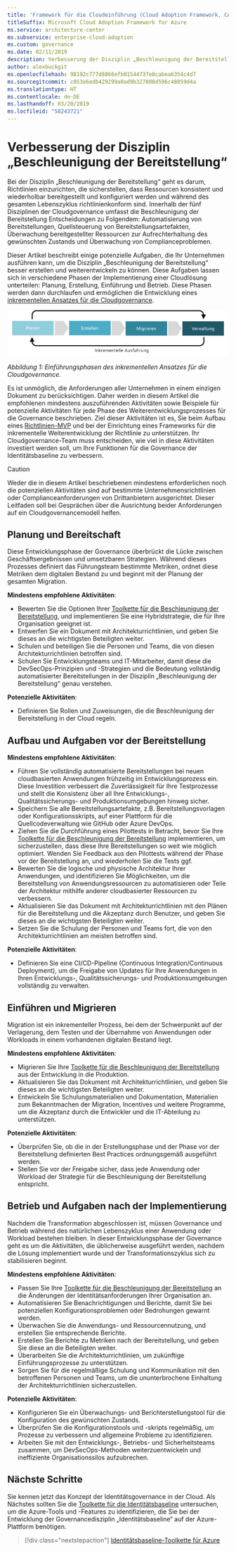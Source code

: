```yaml
---
title: 'Framework für die Cloudeinführung (Cloud Adoption Framework, CAF): Verbesserung der Disziplin „Beschleunigung der Bereitstellung“'
titleSuffix: Microsoft Cloud Adoption Framework for Azure
ms.service: architecture-center
ms.subservice: enterprise-cloud-adoption
ms.custom: governance
ms.date: 02/11/2019
description: Verbesserung der Disziplin „Beschleunigung der Bereitstellung“
author: alexbuckgit
ms.openlocfilehash: 98192c777d8866efb01544737e8cabea6354c4d7
ms.sourcegitcommit: c053e6edb429299a0ad9b327888d596c48859d4a
ms.translationtype: HT
ms.contentlocale: de-DE
ms.lasthandoff: 03/20/2019
ms.locfileid: "58243721"
---
```

# <a name="deployment-acceleration-discipline-improvement"></a>Verbesserung der Disziplin „Beschleunigung der Bereitstellung“

Bei der Disziplin „Beschleunigung der Bereitstellung“ geht es darum, Richtlinien einzurichten, die sicherstellen, dass Ressourcen konsistent und wiederholbar bereitgestellt und konfiguriert werden und während des gesamten Lebenszyklus richtlinienkonform sind. Innerhalb der fünf Disziplinen der Cloudgovernance umfasst die Beschleunigung der Bereitstellung Entscheidungen zu Folgendem: Automatisierung von Bereitstellungen, Quellsteuerung von Bereitstellungsartefakten, Überwachung bereitgestellter Ressourcen zur Aufrechterhaltung des gewünschten Zustands und Überwachung von Complianceproblemen.

Dieser Artikel beschreibt einige potenzielle Aufgaben, die Ihr Unternehmen ausführen kann, um die Disziplin „Beschleunigung der Bereitstellung“ besser erstellen und weiterentwickeln zu können. Diese Aufgaben lassen sich in verschiedene Phasen der Implementierung einer Cloudlösung unterteilen: Planung, Erstellung, Einführung und Betrieb. Diese Phasen werden dann durchlaufen und ermöglichen die Entwicklung eines [inkrementellen Ansatzes für die Cloudgovernance](../journeys/overview.md#an-incremental-approach-to-cloud-governance).

![Vier Phasen der Einführung](../../_images/adoption-phases.png)

*Abbildung 1: Einführungsphasen des inkrementellen Ansatzes für die Cloudgovernance.*

Es ist unmöglich, die Anforderungen aller Unternehmen in einem einzigen Dokument zu berücksichtigen. Daher werden in diesem Artikel die empfohlenen mindestens auszuführenden Aktivitäten sowie Beispiele für potenzielle Aktivitäten für jede Phase des Weiterentwicklungsprozesses für die Governance beschrieben. Ziel dieser Aktivitäten ist es, Sie beim Aufbau eines [Richtlinien-MVP](../journeys/overview.md#an-incremental-approach-to-cloud-governance) und bei der Einrichtung eines Frameworks für die inkrementelle Weiterentwicklung der Richtlinie zu unterstützen. Ihr Cloudgovernance-Team muss entscheiden, wie viel in diese Aktivitäten investiert werden soll, um Ihre Funktionen für die Governance der Identitätsbaseline zu verbessern.

> [!CAUTION]
> Weder die in diesem Artikel beschriebenen mindestens erforderlichen noch die potenziellen Aktivitäten sind auf bestimmte Unternehmensrichtlinien oder Complianceanforderungen von Drittanbietern ausgerichtet. Dieser Leitfaden soll bei Gesprächen über die Ausrichtung beider Anforderungen auf ein Cloudgovernancemodell helfen.

## <a name="planning-and-readiness"></a>Planung und Bereitschaft

Diese Entwicklungsphase der Governance überbrückt die Lücke zwischen Geschäftsergebnissen und umsetzbaren Strategien. Während dieses Prozesses definiert das Führungsteam bestimmte Metriken, ordnet diese Metriken dem digitalen Bestand zu und beginnt mit der Planung der gesamten Migration.

**Mindestens empfohlene Aktivitäten**:

- Bewerten Sie die Optionen Ihrer [Toolkette für die Beschleunigung der Bereitstellung](toolchain.md), und implementieren Sie eine Hybridstrategie, die für Ihre Organisation geeignet ist.
- Entwerfen Sie ein Dokument mit Architekturrichtlinien, und geben Sie dieses an die wichtigsten Beteiligten weiter.
- Schulen und beteiligen Sie die Personen und Teams, die von diesen Architekturrichtlinien betroffen sind.
- Schulen Sie Entwicklungsteams und IT-Mitarbeiter, damit diese die DevSecOps-Prinzipien und -Strategien und die Bedeutung vollständig automatisierter Bereitstellungen in der Disziplin „Beschleunigung der Bereitstellung“ genau verstehen.

**Potenzielle Aktivitäten**:

- Definieren Sie Rollen und Zuweisungen, die die Beschleunigung der Bereitstellung in der Cloud regeln.

## <a name="build-and-pre-deployment"></a>Aufbau und Aufgaben vor der Bereitstellung

**Mindestens empfohlene Aktivitäten**:

- Führen Sie vollständig automatisierte Bereitstellungen bei neuen cloudbasierten Anwendungen frühzeitig im Entwicklungsprozess ein. Diese Investition verbessert die Zuverlässigkeit für Ihre Testprozesse und stellt die Konsistenz über all Ihre Entwicklungs-, Qualitätssicherungs- und Produktionsumgebungen hinweg sicher.
- Speichern Sie alle Bereitstellungsartefakte, z.B. Bereitstellungsvorlagen oder Konfigurationsskripts, auf einer Plattform für die Quellcodeverwaltung wie GitHub oder Azure DevOps.
- Ziehen Sie die Durchführung eines Pilottests in Betracht, bevor Sie Ihre [Toolkette für die Beschleunigung der Bereitstellung](toolchain.md) implementieren, um sicherzustellen, dass diese Ihre Bereitstellungen so weit wie möglich optimiert. Wenden Sie Feedback aus den Pilottests während der Phase vor der Bereitstellung an, und wiederholen Sie die Tests ggf.
- Bewerten Sie die logische und physische Architektur Ihrer Anwendungen, und identifizieren Sie Möglichkeiten, um die Bereitstellung von Anwendungsressourcen zu automatisieren oder Teile der Architektur mithilfe anderer cloudbasierter Ressourcen zu verbessern.
- Aktualisieren Sie das Dokument mit Architekturrichtlinien mit den Plänen für die Bereitstellung und die Akzeptanz durch Benutzer, und geben Sie dieses an die wichtigsten Beteiligten weiter.
- Setzen Sie die Schulung der Personen und Teams fort, die von den Architekturrichtlinien am meisten betroffen sind.

**Potenzielle Aktivitäten**:

- Definieren Sie eine CI/CD-Pipeline (Continuous Integration/Continuous Deployment), um die Freigabe von Updates für Ihre Anwendungen in Ihren Entwicklungs-, Qualitätssicherungs- und Produktionsumgebungen vollständig zu verwalten.

## <a name="adopt-and-migrate"></a>Einführen und Migrieren

Migration ist ein inkrementeller Prozess, bei dem der Schwerpunkt auf der Verlagerung, dem Testen und der Übernahme von Anwendungen oder Workloads in einem vorhandenen digitalen Bestand liegt.

**Mindestens empfohlene Aktivitäten**:

- Migrieren Sie Ihre [Toolkette für die Beschleunigung der Bereitstellung](toolchain.md) aus der Entwicklung in die Produktion.
- Aktualisieren Sie das Dokument mit Architekturrichtlinien, und geben Sie dieses an die wichtigsten Beteiligten weiter.
- Entwickeln Sie Schulungsmaterialien und Dokumentation, Materialien zum Bekanntmachen der Migration, Incentives und weitere Programme, um die Akzeptanz durch die Entwickler und die IT-Abteilung zu unterstützen.

**Potenzielle Aktivitäten**:

- Überprüfen Sie, ob die in der Erstellungsphase und der Phase vor der Bereitstellung definierten Best Practices ordnungsgemäß ausgeführt werden.
- Stellen Sie vor der Freigabe sicher, dass jede Anwendung oder Workload der Strategie für die Beschleunigung der Bereitstellung entspricht.

## <a name="operate-and-post-implementation"></a>Betrieb und Aufgaben nach der Implementierung

Nachdem die Transformation abgeschlossen ist, müssen Governance und Betrieb während des natürlichen Lebenszyklus einer Anwendung oder Workload bestehen bleiben. In dieser Entwicklungsphase der Governance geht es um die Aktivitäten, die üblicherweise ausgeführt werden, nachdem die Lösung implementiert wurde und der Transformationszyklus sich zu stabilisieren beginnt.

**Mindestens empfohlene Aktivitäten**:

- Passen Sie Ihre [Toolkette für die Beschleunigung der Bereitstellung](toolchain.md) an die Änderungen der Identitätsanforderungen Ihrer Organisation an.
- Automatisieren Sie Benachrichtigungen und Berichte, damit Sie bei potenziellen Konfigurationsproblemen oder Bedrohungen gewarnt werden.
- Überwachen Sie die Anwendungs- und Ressourcennutzung, und erstellen Sie entsprechende Berichte.
- Erstellen Sie Berichte zu Metriken nach der Bereitstellung, und geben Sie diese an die Beteiligten weiter.
- Überarbeiten Sie die Architekturrichtlinien, um zukünftige Einführungsprozesse zu unterstützen.
- Sorgen Sie für die regelmäßige Schulung und Kommunikation mit den betroffenen Personen und Teams, um die ununterbrochene Einhaltung der Architekturrichtlinien sicherzustellen.

**Potenzielle Aktivitäten**:

- Konfigurieren Sie ein Überwachungs- und Berichterstellungstool für die Konfiguration des gewünschten Zustands.
- Überprüfen Sie die Konfigurationstools und -skripts regelmäßig, um Prozesse zu verbessern und allgemeine Probleme zu identifizieren.
- Arbeiten Sie mit den Entwicklungs-, Betriebs- und Sicherheitsteams zusammen, um DevSecOps-Methoden weiterzuentwickeln und ineffiziente Organisationssilos aufzubrechen.

## <a name="next-steps"></a>Nächste Schritte

Sie kennen jetzt das Konzept der Identitätsgovernance in der Cloud. Als Nächstes sollten Sie die [Toolkette für die Identitätsbaseline](toolchain.md) untersuchen, um die Azure-Tools und -Features zu identifizieren, die Sie bei der Entwicklung der Governancedisziplin „Identitätsbaseline“ auf der Azure-Plattform benötigen.

> [!div class="nextstepaction"]
> [Identitätsbaseline-Toolkette für Azure](toolchain.md)

